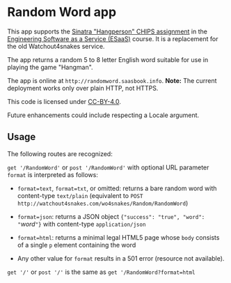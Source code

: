 # Random Word app

This app supports the [Sinatra "Hangperson" CHIPS
assignment](https://github.com/saasbook/hw-sinatra-saas-hangperson) in
the 
[Engineering Software as a Service (ESaaS)](http://www.saasbook.info)
course.
It is a replacement for the old Watchout4snakes service.

The app returns a random 5 to 8 letter English word suitable for use
in playing the game "Hangman".

The app is online at `http://randomword.saasbook.info`.
**Note:** The current deployment works only over plain HTTP, not HTTPS.

This code is licensed under
[CC-BY-4.0](https://creativecommons.org/licenses/by/4.0/).

Future enhancements could include respecting a Locale argument.

## Usage

The following routes are recognized:

`get '/RandomWord'` or `post '/RandomWord'` with optional URL
parameter `format` is interpreted as follows:

* `format=text`, `format=txt`, or omitted: returns a bare random word
with content-type `text/plain` (equivalent to 
`POST http://watchout4snakes.com/wo4snakes/Random/RandomWord`)

* `format=json`: returns a JSON object `{"success": "true", "word": "`_word_`"}` with
content-type `application/json`

* `format=html`: returns a minimal legal HTML5 page whose `body`
consists of a single `p` element containing the word

* Any other value for `format` results in a 501 error (resource not available).

`get '/'` or `post '/'` is the same as `get '/RandomWord?format=html`



